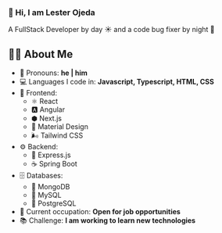 <!--
<img src="https://raw.githubusercontent.com/MartinHeinz/MartinHeinz/master/wave.gif" width="30px"> 
-->
### 👋 Hi, I am Lester Ojeda 
A FullStack Developer by day ☀️ and a code bug fixer by night 🌙
<!--
![Image](https://github.com/user-attachments/assets/cd7a11e1-b404-443d-8a17-eef1d0b27798)
-->
<!--
```javascript
const aboutMe = {
   pronouns: "he" | "him",
   code: [Javascript, Typescript, HTML, CSS],
   technologies: {
      frontEnd: {
         js: ["React", "Angular","Next.js"],
         css: ["Material Design", "Tailwind CSS"]
      },
      backEnd: {
         js: ["Express.js","Spring Boot"],
      },
      databases: ["MongoDB", "mySQL", "PostgreSQL"],
   },
   currentOccupation: ["open for job opportunities"],
   challenge: "I am working to learn new technologies.",
};
```
-->
<!--
### 👨‍💻 About Me

```javascript
const aboutMe = () => ({
  pronouns: "he | him",
  code: ["💛 Javascript", "💙 Typescript", "📄 HTML", "🎨 CSS"],
  technologies: {
    frontEnd: {
      js: ["⚛️ React", "🅰️ Angular", "⬢ Next.js"],
      css: ["🎨 Material Design", "🌬️ Tailwind CSS"],
    },
    backEnd: {
      js: ["🚂 Express.js", "☕ Spring Boot"],
    },
    databases: ["🍃 MongoDB", "🐬 mySQL", "🐘 PostgreSQL"],
  },
  currentOccupation: "🔎 Open for job opportunities",
  challenge: "📚 I am working to learn new technologies.",
});

console.log(aboutMe());
```
-->

## 👨‍💻 About Me

- 🙋 Pronouns: **he | him**
- 💻 Languages I code in: **Javascript, Typescript, HTML, CSS**
- 🎨 Frontend:
  - ⚛️ React
  - 🅰️ Angular
  - ⬢ Next.js
  - 🎨 Material Design
  - 🌬️ Tailwind CSS
- ⚙️ Backend:
  - 🚂 Express.js
  - ☕ Spring Boot
- 🗄️ Databases:
  - 🍃 MongoDB
  - 🐬 MySQL
  - 🐘 PostgreSQL
- 🔎 Current occupation: **Open for job opportunities**
- 📚 Challenge: **I am working to learn new technologies**

<!--
**lestcop/lestcop** is a ✨ _special_ ✨ repository because its `README.md` (this file) appears on your GitHub profile.

Here are some ideas to get you started:

- 🔭 I’m currently working on ...
- 🌱 I’m currently learning ...
- 👯 I’m looking to collaborate on ...
- 🤔 I’m looking for help with ...
- 💬 Ask me about ...
- 📫 How to reach me: ...
- 😄 Pronouns: ...
- ⚡ Fun fact: ...
-->
